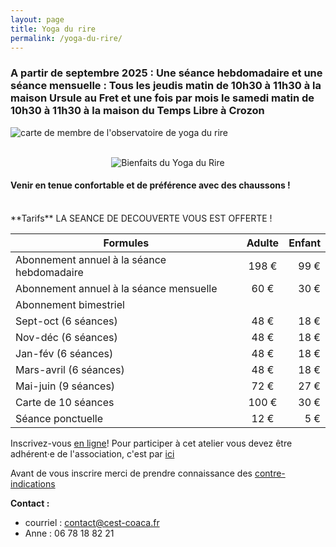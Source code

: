```yaml
---
layout: page
title: Yoga du rire 
permalink: /yoga-du-rire/
---
```

### A partir de septembre 2025 : Une séance hebdomadaire et une séance mensuelle : Tous les jeudis matin de 10h30 à 11h30 à la maison Ursule au Fret et une fois par mois le samedi matin de 10h30 à 11h30 à la maison du Temps Libre à Crozon
<!--Rendez-vous donc le jeudi 11 septembre 2025 à la maison Ursule du Fret pour la 1ère d'une longue série de rires !
-->

<img class="fit-picture" src="../../../assets/img/carte_membre.png"
     alt="carte de membre de l'observatoire de yoga du rire ">

<br>
<center><img class="fit-picture" src="../../../assets/img/Bienfaits-du-rire-800x450.jpg"
     alt="Bienfaits du Yoga du Rire"></center>

<h4>Venir en tenue confortable et de préférence avec des chaussons !</h4>
<br>
**Tarifs** LA SEANCE DE DECOUVERTE VOUS EST OFFERTE ! 

| Formules | Adulte | Enfant |
|--------|:------:|------:|
| Abonnement annuel à la séance hebdomadaire| 198 €   |  99 € |
| Abonnement annuel à la séance mensuelle| 60 €   |  30 € |
| Abonnement bimestriel | |  |
| Sept-oct (6 séances) | 48 €   |  18 € |
| Nov-déc (6 séances) | 48 €   |  18 € |
| Jan-fév (6 séances) | 48 €   |  18 € |
| Mars-avril (6 séances) | 48 €   |  18 € |
| Mai-juin (9 séances) | 72 €   |  27 € |
| Carte de 10 séances | 100 €   |  30 € |
| Séance ponctuelle | 12 €   |  5 € |

Inscrivez-vous [en ligne](https://www.helloasso.com/associations/c-est-coaca-c-est-de-la-culture-d-ocytocine-pour-accorder-le-coeur-et-les-actes/adhesions/inscription-au-yoga-du-rire-2025-2026)!
Pour participer à cet atelier vous devez être adhérent·e de l'association, c'est par [ici](https://www.helloasso.com/associations/c-est-coaca-c-est-de-la-culture-d-ocytocine-pour-accorder-le-coeur-et-les-actes/adhesions/adhesion-2025-2026)

Avant de vous inscrire merci de prendre connaissance des [contre-indications](https://www.formation-yogadurire.fr/contre-indications-yoga-du-rire/)

**Contact :**
- courriel : <a href="contact@cest-coaca.fr">contact@cest-coaca.fr</a>
- Anne : 06 78 18 82 21

<!--Je pratique le yoga du rire et vous propose de venir mélanger nos rires chaque vendredi soir ! Les séances sont ouvertes à tous.tes, enfants et adultes !  
>Pourquoi j’adore cette pratique ? La raison est simple : chaque séance ressemble à une fête où on se remplit de vitalité et de bonne humeur.  
>J'ai reçu mon habilitation à animer par l’Institut Français & international du yoga du rire, dans le respect de la méthode et approuvée par le médecin fondateur.   

<div style="text-align: right"> Anne Raffray </div>

<img class="fit-picture" src="../../../assets/img/affiche-yoga-du-rire.jpg"
     alt="Affiche Yoga du Rire">

Le Yoga du rire est un concept novateur né d’un médecin indien exerçant à Mumbay (Inde), le docteur Madan Kataria. Aujourd'hui pratiqué dans plus de 116 pays, le Yoga du rire est une combinaison judicieuse de rires sans raison favorisant les respirations profondes (prana). N’importe qui peut ainsi rire, sans recourir à l’humour ou à des blagues. Est privilégié un rire simple, dans un premier temps abordé comme un exercice corporel, en groupe et qui va se transformer rapidement en rire réel et contagieux.

Le concept est basé sur un fait scientifique démontré par les neurosciences «  le corps ne fait pas la différence entre un rire spontané et un rire simulé ». On obtient même des avantages physiologiques et psychologiques bien supérieurs!

**Les bienfaits :**
La science confirme que la pratique du yoga du rire augmente la longévité et combat les maladies liées au stress. Ajoutons qu’il réduit le risque de troubles psychologiques et physiologiques, d’hypertension et de problèmes cardiaques. Mieux encore, il apporte dynamisme & optimisme et encourage chacun à mieux aborder la vie en générale. C’est aussi un chemin vers le bonheur et permet de forger un mental positif pour faire face aux aléas du quotidien.

Source : extraits de [Institut Français du Yoga du Rire & Rire-Santé](https://www.formation-yogadurire.fr/)
-->



